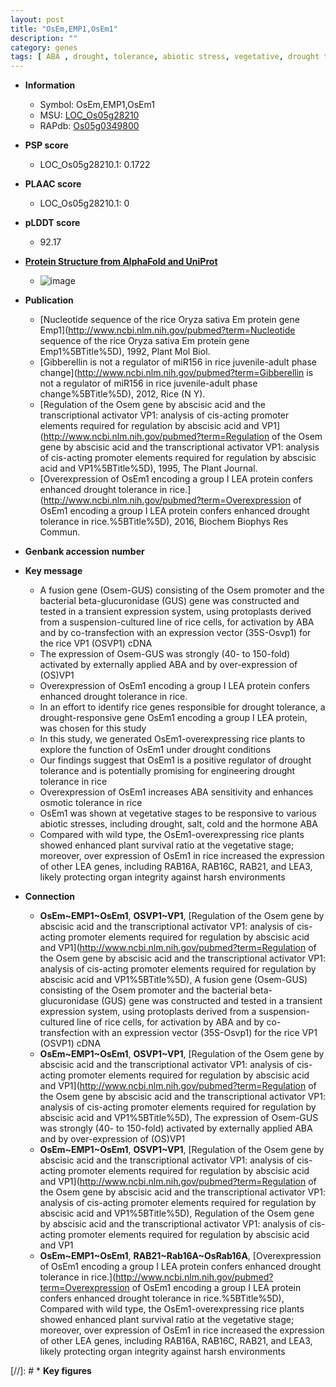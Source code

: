 ```yaml
---
layout: post
title: "OsEm,EMP1,OsEm1"
description: ""
category: genes
tags: [ ABA , drought, tolerance, abiotic stress, vegetative, drought tolerance, biotic stress, ABA]
---
```


* **Information**  
    + Symbol: OsEm,EMP1,OsEm1  
    + MSU: [LOC_Os05g28210](http://rice.plantbiology.msu.edu/cgi-bin/ORF_infopage.cgi?orf=LOC_Os05g28210)  
    + RAPdb: [Os05g0349800](http://rapdb.dna.affrc.go.jp/viewer/gbrowse_details/irgsp1?name=Os05g0349800)  

* **PSP score**  
    + LOC_Os05g28210.1: 0.1722 

* **PLAAC score**  
    + LOC_Os05g28210.1: 0 

* **pLDDT score**
    + 92.17

* **[Protein Structure from AlphaFold and UniProt](https://www.uniprot.org/uniprotkb/P46520/entry#structure)**
    + ![image](https://ricepsp.github.io/images/P/AF-P46520-F1.png)

* **Publication**  
    + [Nucleotide sequence of the rice Oryza sativa Em protein gene Emp1](http://www.ncbi.nlm.nih.gov/pubmed?term=Nucleotide sequence of the rice Oryza sativa Em protein gene Emp1%5BTitle%5D), 1992, Plant Mol Biol.
    + [Gibberellin is not a regulator of miR156 in rice juvenile-adult phase change](http://www.ncbi.nlm.nih.gov/pubmed?term=Gibberellin is not a regulator of miR156 in rice juvenile-adult phase change%5BTitle%5D), 2012, Rice (N Y).
    + [Regulation of the Osem gene by abscisic acid and the transcriptional activator VP1: analysis of cis-acting promoter elements required for regulation by abscisic acid and VP1](http://www.ncbi.nlm.nih.gov/pubmed?term=Regulation of the Osem gene by abscisic acid and the transcriptional activator VP1: analysis of cis-acting promoter elements required for regulation by abscisic acid and VP1%5BTitle%5D), 1995, The Plant Journal.
    + [Overexpression of OsEm1 encoding a group I LEA protein confers enhanced drought tolerance in rice.](http://www.ncbi.nlm.nih.gov/pubmed?term=Overexpression of OsEm1 encoding a group I LEA protein confers enhanced drought tolerance in rice.%5BTitle%5D), 2016, Biochem Biophys Res Commun.

* **Genbank accession number**  

* **Key message**  
    + A fusion gene (Osem-GUS) consisting of the Osem promoter and the bacterial beta-glucuronidase (GUS) gene was constructed and tested in a transient expression system, using protoplasts derived from a suspension-cultured line of rice cells, for activation by ABA and by co-transfection with an expression vector (35S-Osvp1) for the rice VP1 (OSVP1) cDNA
    + The expression of Osem-GUS was strongly (40- to 150-fold) activated by externally applied ABA and by over-expression of (OS)VP1
    + Overexpression of OsEm1 encoding a group I LEA protein confers enhanced drought tolerance in rice.
    + In an effort to identify rice genes responsible for drought tolerance, a drought-responsive gene OsEm1 encoding a group I LEA protein, was chosen for this study
    + In this study, we generated OsEm1-overexpressing rice plants to explore the function of OsEm1 under drought conditions
    + Our findings suggest that OsEm1 is a positive regulator of drought tolerance and is potentially promising for engineering drought tolerance in rice
    + Overexpression of OsEm1 increases ABA sensitivity and enhances osmotic tolerance in rice
    + OsEm1 was shown at vegetative stages to be responsive to various abiotic stresses, including drought, salt, cold and the hormone ABA
    + Compared with wild type, the OsEm1-overexpressing rice plants showed enhanced plant survival ratio at the vegetative stage; moreover, over expression of OsEm1 in rice increased the expression of other LEA genes, including RAB16A, RAB16C, RAB21, and LEA3, likely protecting organ integrity against harsh environments

* **Connection**  
    + __OsEm~EMP1~OsEm1__, __OSVP1~VP1__, [Regulation of the Osem gene by abscisic acid and the transcriptional activator VP1: analysis of cis-acting promoter elements required for regulation by abscisic acid and VP1](http://www.ncbi.nlm.nih.gov/pubmed?term=Regulation of the Osem gene by abscisic acid and the transcriptional activator VP1: analysis of cis-acting promoter elements required for regulation by abscisic acid and VP1%5BTitle%5D), A fusion gene (Osem-GUS) consisting of the Osem promoter and the bacterial beta-glucuronidase (GUS) gene was constructed and tested in a transient expression system, using protoplasts derived from a suspension-cultured line of rice cells, for activation by ABA and by co-transfection with an expression vector (35S-Osvp1) for the rice VP1 (OSVP1) cDNA
    + __OsEm~EMP1~OsEm1__, __OSVP1~VP1__, [Regulation of the Osem gene by abscisic acid and the transcriptional activator VP1: analysis of cis-acting promoter elements required for regulation by abscisic acid and VP1](http://www.ncbi.nlm.nih.gov/pubmed?term=Regulation of the Osem gene by abscisic acid and the transcriptional activator VP1: analysis of cis-acting promoter elements required for regulation by abscisic acid and VP1%5BTitle%5D), The expression of Osem-GUS was strongly (40- to 150-fold) activated by externally applied ABA and by over-expression of (OS)VP1
    + __OsEm~EMP1~OsEm1__, __OSVP1~VP1__, [Regulation of the Osem gene by abscisic acid and the transcriptional activator VP1: analysis of cis-acting promoter elements required for regulation by abscisic acid and VP1](http://www.ncbi.nlm.nih.gov/pubmed?term=Regulation of the Osem gene by abscisic acid and the transcriptional activator VP1: analysis of cis-acting promoter elements required for regulation by abscisic acid and VP1%5BTitle%5D), Regulation of the Osem gene by abscisic acid and the transcriptional activator VP1: analysis of cis-acting promoter elements required for regulation by abscisic acid and VP1
    + __OsEm~EMP1~OsEm1__, __RAB21~Rab16A~OsRab16A__, [Overexpression of OsEm1 encoding a group I LEA protein confers enhanced drought tolerance in rice.](http://www.ncbi.nlm.nih.gov/pubmed?term=Overexpression of OsEm1 encoding a group I LEA protein confers enhanced drought tolerance in rice.%5BTitle%5D), Compared with wild type, the OsEm1-overexpressing rice plants showed enhanced plant survival ratio at the vegetative stage; moreover, over expression of OsEm1 in rice increased the expression of other LEA genes, including RAB16A, RAB16C, RAB21, and LEA3, likely protecting organ integrity against harsh environments

[//]: # * **Key figures**  


